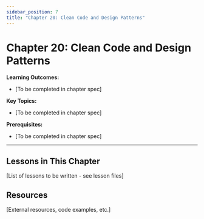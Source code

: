 ```yaml
---
sidebar_position: 7
title: "Chapter 20: Clean Code and Design Patterns"
---
```


# Chapter 20: Clean Code and Design Patterns

**Learning Outcomes:**
- [To be completed in chapter spec]

**Key Topics:**
- [To be completed in chapter spec]

**Prerequisites:**
- [To be completed in chapter spec]

---

## Lessons in This Chapter

[List of lessons to be written - see lesson files]

## Resources

[External resources, code examples, etc.]
